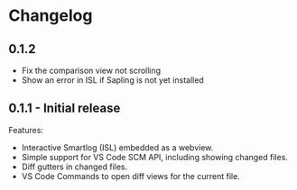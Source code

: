 # Changelog

## 0.1.2

- Fix the comparison view not scrolling
- Show an error in ISL if Sapling is not yet installed

## 0.1.1 - Initial release

Features:

- Interactive Smartlog (ISL) embedded as a webview.
- Simple support for VS Code SCM API, including showing changed files.
- Diff gutters in changed files.
- VS Code Commands to open diff views for the current file.
